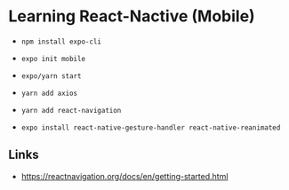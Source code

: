 # Learning React-Nactive (Mobile)

- `npm install expo-cli`
- `expo init mobile`
- `expo/yarn start`
- `yarn add axios`

- `yarn add react-navigation`
- `expo install react-native-gesture-handler react-native-reanimated`


## Links
- https://reactnavigation.org/docs/en/getting-started.html
